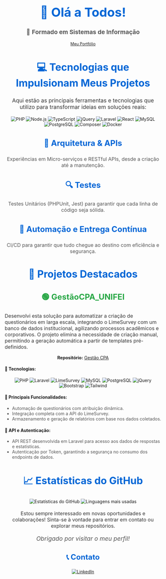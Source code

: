 <h1 align="center" style="color: #0366d6; font-size: 2.5rem;">👋 Olá a Todos!</h1>

<!-- Seção de Formação -->
<p align="center" style="font-size: 1.2rem; color: #555;">📝 <strong>Formado em Sistemas de Informação</strong></p>
<p align="center" style="font-size: 0.8rem; color: #555;"><a href="https://tulioalvesss.github.io/sobre/">Meu Portfólio</a></p>

<!-- Seção Tecnologias -->
<h2 align="center" style="color: #0366d6; font-size: 2rem;">💻 Tecnologias que Impulsionam Meus Projetos</h2>
<p align="center" style="font-size: 1.1rem; color: #333;">Aqui estão as principais ferramentas e tecnologias que utilizo para transformar ideias em soluções reais:</p>

<!-- Linguagens e Ferramentas com ícones -->
<p align="center" style="margin: 20px 0;">
    <img src="https://img.shields.io/badge/PHP-777BB4?style=for-the-badge&logo=php&logoColor=white" alt="PHP">
    <img src="https://img.shields.io/badge/Node.js-339933?style=for-the-badge&logo=nodedotjs&logoColor=white" alt="Node.js">
    <img src="https://img.shields.io/badge/TypeScript-007ACC?style=for-the-badge&logo=typescript&logoColor=white" alt="TypeScript">
    <img src="https://img.shields.io/badge/jQuery-0769AD?style=for-the-badge&logo=jquery&logoColor=white" alt="jQuery">
    <img src="https://img.shields.io/badge/Laravel-FF2D20?style=for-the-badge&logo=laravel&logoColor=white" alt="Laravel">
    <img src="https://img.shields.io/badge/React-61DAFB?style=for-the-badge&logo=react&logoColor=white" alt="React">
    <img src="https://img.shields.io/badge/MySQL-4479A1?style=for-the-badge&logo=mysql&logoColor=white" alt="MySQL">
    <img src="https://img.shields.io/badge/PostgreSQL-4169E1?style=for-the-badge&logo=postgresql&logoColor=white" alt="PostgreSQL">
    <img src="https://img.shields.io/badge/Composer-885630?style=for-the-badge&logo=composer&logoColor=white" alt="Composer">
    <img src="https://img.shields.io/badge/Docker-2496ED?style=for-the-badge&logo=docker&logoColor=white" alt="Docker">
</p>

<!-- Arquitetura, APIs e Testes -->
<h3 align="center" style="color: #0366d6; font-size: 1.6rem;">🔑 Arquitetura & APIs</h3>
<p align="center" style="font-size: 1rem; color: #555;">Experiências em Micro-serviços e RESTful APIs, desde a criação até a manutenção.</p>

<h3 align="center" style="color: #0366d6; font-size: 1.6rem;">🔍 Testes</h3>
<p align="center" style="font-size: 1rem; color: #555;">Testes Unitários (PHPUnit, Jest) para garantir que cada linha de código seja sólida.</p>

<h3 align="center" style="color: #0366d6; font-size: 1.6rem;">🔄 Automação e Entrega Contínua</h3>
<p align="center" style="font-size: 1rem; color: #555;">CI/CD para garantir que tudo chegue ao destino com eficiência e segurança.</p>

<!-- Projetos Destacados -->
<h2 align="center" style="color: #0366d6; font-size: 2rem;">🚀 Projetos Destacados</h2>

<!-- Projeto GestãoCPA_UNIFEI -->
<h3 align="center" style="color: #28a745; font-size: 1.6rem;">🟢 GestãoCPA_UNIFEI</h3>
<p style="font-size: 1rem; color: #333;">
    Desenvolvi esta solução para automatizar a criação de questionários em larga escala, integrando o LimeSurvey com um banco de dados institucional, agilizando processos acadêmicos e corporativos. O projeto elimina a necessidade de criação manual, permitindo a geração automática a partir de templates pré-definidos.
</p>
<p align="center">
    <strong>Repositório:</strong> <a href="https://gestaocpa.unifei.edu.br/">Gestão CPA</a>
</p>

<!-- Tecnologias do Projeto -->
<h4>📌 Tecnologias:</h4>
<p align="center" style="margin: 20px 0;">
    <img src="https://img.shields.io/badge/PHP-777BB4?style=for-the-badge&logo=php&logoColor=white" alt="PHP">
    <img src="https://img.shields.io/badge/Laravel-FF2D20?style=for-the-badge&logo=laravel&logoColor=white" alt="Laravel">
    <img src="https://img.shields.io/badge/LimeSurvey-2F394A?style=for-the-badge&logo=limesurvey&logoColor=white" alt="LimeSurvey">
    <img src="https://img.shields.io/badge/MySQL-4479A1?style=for-the-badge&logo=mysql&logoColor=white" alt="MySQL">
    <img src="https://img.shields.io/badge/PostgreSQL-4169E1?style=for-the-badge&logo=postgresql&logoColor=white" alt="PostgreSQL">
    <img src="https://img.shields.io/badge/jQuery-0769AD?style=for-the-badge&logo=jquery&logoColor=white" alt="jQuery">
    <img src="https://img.shields.io/badge/Bootstrap-7952B3?style=for-the-badge&logo=bootstrap&logoColor=white" alt="Bootstrap">
    <img src="https://img.shields.io/badge/Tailwind%20CSS-38B2AC?style=for-the-badge&logo=tailwind-css&logoColor=white" alt="Tailwind">
</p>

<!-- Funcionalidades do Projeto -->
<h4>📌 Principais Funcionalidades:</h4>
<ul style="color: #555;">
    <li>Automação de questionários com atribuição dinâmica.</li>
    <li>Integração completa com a API do LimeSurvey.</li>
    <li>Armazenamento e geração de relatórios com base nos dados coletados.</li>
</ul>

<!-- API e Autenticação -->
<h4>📌 API e Autenticação:</h4>
<ul style="color: #555;">
    <li>API REST desenvolvida em Laravel para acesso aos dados de respostas e estatísticas.</li>
    <li>Autenticação por Token, garantindo a segurança no consumo dos endpoints de dados.</li>
</ul>

<!-- Estatísticas do GitHub -->
<h2 align="center" style="color: #0366d6; font-size: 2rem;">📈 Estatísticas do GitHub</h2>
<p align="center" style="margin: 20px 0;">
    <img src="https://github-readme-stats.vercel.app/api?username=tulioalvesss&show_icons=true&theme=radical" alt="Estatísticas do GitHub">
    <img src="https://github-readme-stats.vercel.app/api/top-langs/?username=tulioalvesss&layout=compact&theme=radical" alt="Linguagens mais usadas">
</p>

<p align="center" style="font-size: 1rem; color: #333;">
    Estou sempre interessado em novas oportunidades e colaborações! Sinta-se à vontade para entrar em contato ou explorar meus repositórios.
</p>

<!-- Agradecimento -->
<p align="center" style="font-size: 1.2rem; font-style: italic; color: #555;">Obrigado por visitar o meu perfil!</p>

<!-- Contato -->
<h3 align="center" style="font-size: 1.5rem; color: #0366d6;">📞 Contato</h3>
<p align="center" style="margin: 20px 0;">
    <a href="https://br.linkedin.com/in/tulio-caio-freire-alves-896544206">
        <img src="https://img.shields.io/badge/LinkedIn-0A66C2?style=for-the-badge&logo=linkedin&logoColor=white" alt="LinkedIn">
    </a>
</p>
